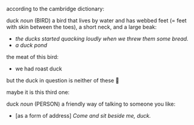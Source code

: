 according to the cambridge dictionary: 

duck *noun* (BIRD)
a bird that lives by water and has webbed feet (= feet with skin between the toes), a short neck, and a large beak:
- *the ducks started quacking loudly when we threw them some bread.*
- *a duck pond*

the meat of this bird:
- we had roast duck

but the duck in question is neither of these 🐥

maybe it is this third one:

duck *noun* (PERSON)
a friendly way of talking to someone you like:
- [as a form of address] *Come and sit beside me, duck.*

